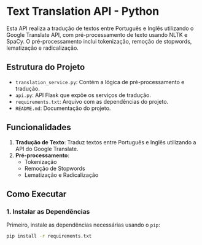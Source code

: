 # Text Translation API - Python

Esta API realiza a tradução de textos entre Português e Inglês utilizando o Google Translate API, com pré-processamento de texto usando NLTK e SpaCy. O pré-processamento inclui tokenização, remoção de stopwords, lematização e radicalização.

## Estrutura do Projeto

- `translation_service.py`: Contém a lógica de pré-processamento e tradução.
- `api.py`: API Flask que expõe os serviços de tradução.
- `requirements.txt`: Arquivo com as dependências do projeto.
- `README.md`: Documentação do projeto.

## Funcionalidades

1. **Tradução de Texto**: Traduz textos entre Português e Inglês utilizando a API do Google Translate.
2. **Pré-processamento**: 
   - Tokenização
   - Remoção de Stopwords
   - Lematização e Radicalização

## Como Executar

### 1. Instalar as Dependências

Primeiro, instale as dependências necessárias usando o `pip`:

```bash
pip install -r requirements.txt
